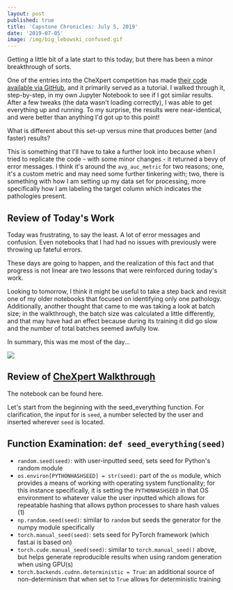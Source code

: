 ```yaml
---
layout: post
published: true
title: 'Capstone Chronicles: July 5, 2019'
date: '2019-07-05'
image: /img/big_lebowski_confused.gif
---
```

Getting a little bit of a late start to this today, but there has been a minor breakthrough of sorts.

One of the entries into the CheXpert competition has made [their code available via GitHub](https://github.com/simongrest/chexpert-entries/blob/master/replicating_chexpert.ipynb), and it primarily served as a tutorial. I walked through it, step-by-step, in my own Jupyter Notebook to see if I got similar results. After a few tweaks (the data wasn't loading correctly), I was able to get everything up and running. To my surprise, the results were near-identical, and were better than anything I'd got up to this point!

What is different about this set-up versus mine that produces better (and faster) results? 

This is something that I'll have to take a further look into because when I tried to replicate the code - with some minor changes - it returned a bevy of error messages. I think it's around the `avg_auc_metric` for two reasons; one, it's a custom metric and may need some further tinkering with; two, there is something with how I am setting up my data set for processing, more specifically how I am labeling the target column which indicates the pathologies present. 

## Review of Today's Work

Today was frustrating, to say the least. A lot of error messages and confusion. Even notebooks that I had had no issues with previously were throwing up fateful errors. 

These days are going to happen, and the realization of this fact and that progress is not linear are two lessons that were reinforced during today's work. 

Looking to tomorrow, I think it might be useful to take a step back and revisit one of my older notebooks that focused on identifying only one pathology. Additionally, another thought that came to me was taking a look at batch size; in the walkthrough, the batch size was calculated a little differently, and that may have had an effect because during its training it did go slow and the number of total batches seemed awfully low. 

In summary, this was me most of the day...

![]({{site.baseurl}}/img/big_lebowski_confused.gif)

## Review of [CheXpert Walkthrough](https://github.com/simongrest/chexpert-entries/blob/master/replicating_chexpert.ipynb)

The notebook can be found here. 

Let's start from the beginning with the seed_everything function. For clarification, the input for is `seed`, a number selected by the user and inserted wherever `seed` is located.

## Function Examination: `def seed_everything(seed)`

- `random.seed(seed)`: with user-inputted seed, sets seed for Python's random module
- `os.environ[PYTHONHASHSEED] = str(seed)`: part of the `os` module, which provides a means of working with operating system functionality; for this instance specifically, it is setting the `PYTHONHASHSEED` in that OS environment to whatever value the user inputted which allows for repeatable hashing that allows python processes to share hash values (1)
- `np.random.seed(seed)`: similar to `random` but seeds the generator for the numpy module specifically
- `torch.manual_seed(seed)`: sets seed for PyTorch framework (which fast.ai is based on)
- `torch.cude.manual_seed(seed)`: similar to `torch.manual_seed()` above, but helps generate reproducible results when using random generation when using GPU(s)
- `torch.backends.cudnn.deterministic = True`: an additional source of non-determinism that when set to `True` allows for deterministic training